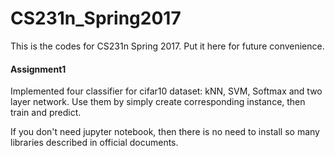 # CS231n_Spring2017



This is the codes for CS231n Spring 2017. Put it here for future convenience.



#### Assignment1

Implemented four classifier for cifar10 dataset: kNN, SVM, Softmax and two layer network. Use them by simply create corresponding instance, then train and predict. 

If you don't need jupyter notebook, then there is no need to install so many libraries described in official documents. 